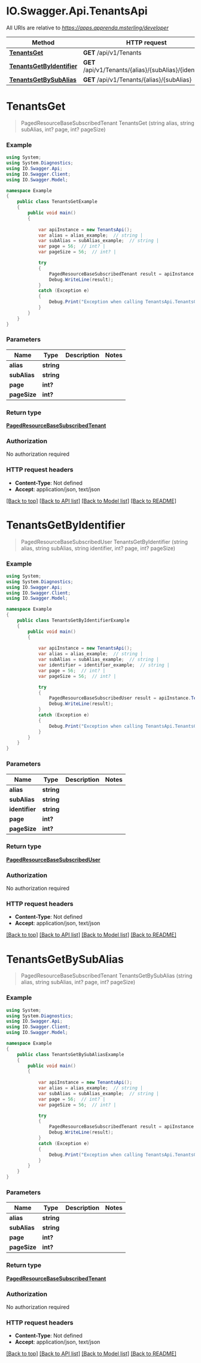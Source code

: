 # IO.Swagger.Api.TenantsApi

All URIs are relative to *https://apps.apprenda.msterling/developer*

Method | HTTP request | Description
------------- | ------------- | -------------
[**TenantsGet**](TenantsApi.md#tenantsget) | **GET** /api/v1/Tenants | 
[**TenantsGetByIdentifier**](TenantsApi.md#tenantsgetbyidentifier) | **GET** /api/v1/Tenants/{alias}/{subAlias}/{identifier} | 
[**TenantsGetBySubAlias**](TenantsApi.md#tenantsgetbysubalias) | **GET** /api/v1/Tenants/{alias}/{subAlias} | 


<a name="tenantsget"></a>
# **TenantsGet**
> PagedResourceBaseSubscribedTenant TenantsGet (string alias, string subAlias, int? page, int? pageSize)



### Example
```csharp
using System;
using System.Diagnostics;
using IO.Swagger.Api;
using IO.Swagger.Client;
using IO.Swagger.Model;

namespace Example
{
    public class TenantsGetExample
    {
        public void main()
        {
            
            var apiInstance = new TenantsApi();
            var alias = alias_example;  // string | 
            var subAlias = subAlias_example;  // string | 
            var page = 56;  // int? | 
            var pageSize = 56;  // int? | 

            try
            {
                PagedResourceBaseSubscribedTenant result = apiInstance.TenantsGet(alias, subAlias, page, pageSize);
                Debug.WriteLine(result);
            }
            catch (Exception e)
            {
                Debug.Print("Exception when calling TenantsApi.TenantsGet: " + e.Message );
            }
        }
    }
}
```

### Parameters

Name | Type | Description  | Notes
------------- | ------------- | ------------- | -------------
 **alias** | **string**|  | 
 **subAlias** | **string**|  | 
 **page** | **int?**|  | 
 **pageSize** | **int?**|  | 

### Return type

[**PagedResourceBaseSubscribedTenant**](PagedResourceBaseSubscribedTenant.md)

### Authorization

No authorization required

### HTTP request headers

 - **Content-Type**: Not defined
 - **Accept**: application/json, text/json

[[Back to top]](#) [[Back to API list]](../README.md#documentation-for-api-endpoints) [[Back to Model list]](../README.md#documentation-for-models) [[Back to README]](../README.md)

<a name="tenantsgetbyidentifier"></a>
# **TenantsGetByIdentifier**
> PagedResourceBaseSubscribedUser TenantsGetByIdentifier (string alias, string subAlias, string identifier, int? page, int? pageSize)



### Example
```csharp
using System;
using System.Diagnostics;
using IO.Swagger.Api;
using IO.Swagger.Client;
using IO.Swagger.Model;

namespace Example
{
    public class TenantsGetByIdentifierExample
    {
        public void main()
        {
            
            var apiInstance = new TenantsApi();
            var alias = alias_example;  // string | 
            var subAlias = subAlias_example;  // string | 
            var identifier = identifier_example;  // string | 
            var page = 56;  // int? | 
            var pageSize = 56;  // int? | 

            try
            {
                PagedResourceBaseSubscribedUser result = apiInstance.TenantsGetByIdentifier(alias, subAlias, identifier, page, pageSize);
                Debug.WriteLine(result);
            }
            catch (Exception e)
            {
                Debug.Print("Exception when calling TenantsApi.TenantsGetByIdentifier: " + e.Message );
            }
        }
    }
}
```

### Parameters

Name | Type | Description  | Notes
------------- | ------------- | ------------- | -------------
 **alias** | **string**|  | 
 **subAlias** | **string**|  | 
 **identifier** | **string**|  | 
 **page** | **int?**|  | 
 **pageSize** | **int?**|  | 

### Return type

[**PagedResourceBaseSubscribedUser**](PagedResourceBaseSubscribedUser.md)

### Authorization

No authorization required

### HTTP request headers

 - **Content-Type**: Not defined
 - **Accept**: application/json, text/json

[[Back to top]](#) [[Back to API list]](../README.md#documentation-for-api-endpoints) [[Back to Model list]](../README.md#documentation-for-models) [[Back to README]](../README.md)

<a name="tenantsgetbysubalias"></a>
# **TenantsGetBySubAlias**
> PagedResourceBaseSubscribedTenant TenantsGetBySubAlias (string alias, string subAlias, int? page, int? pageSize)



### Example
```csharp
using System;
using System.Diagnostics;
using IO.Swagger.Api;
using IO.Swagger.Client;
using IO.Swagger.Model;

namespace Example
{
    public class TenantsGetBySubAliasExample
    {
        public void main()
        {
            
            var apiInstance = new TenantsApi();
            var alias = alias_example;  // string | 
            var subAlias = subAlias_example;  // string | 
            var page = 56;  // int? | 
            var pageSize = 56;  // int? | 

            try
            {
                PagedResourceBaseSubscribedTenant result = apiInstance.TenantsGetBySubAlias(alias, subAlias, page, pageSize);
                Debug.WriteLine(result);
            }
            catch (Exception e)
            {
                Debug.Print("Exception when calling TenantsApi.TenantsGetBySubAlias: " + e.Message );
            }
        }
    }
}
```

### Parameters

Name | Type | Description  | Notes
------------- | ------------- | ------------- | -------------
 **alias** | **string**|  | 
 **subAlias** | **string**|  | 
 **page** | **int?**|  | 
 **pageSize** | **int?**|  | 

### Return type

[**PagedResourceBaseSubscribedTenant**](PagedResourceBaseSubscribedTenant.md)

### Authorization

No authorization required

### HTTP request headers

 - **Content-Type**: Not defined
 - **Accept**: application/json, text/json

[[Back to top]](#) [[Back to API list]](../README.md#documentation-for-api-endpoints) [[Back to Model list]](../README.md#documentation-for-models) [[Back to README]](../README.md)

